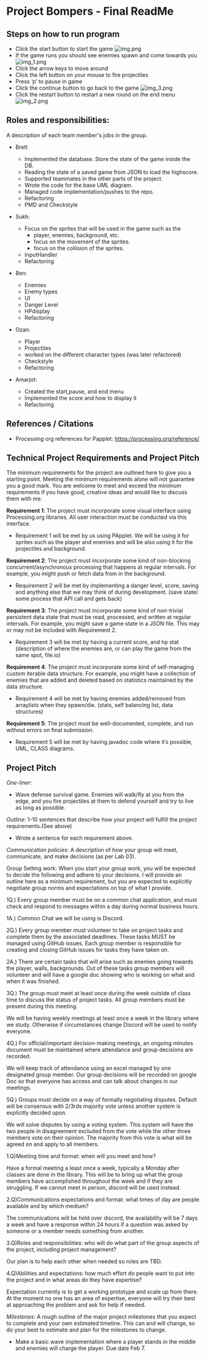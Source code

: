 # Project Bompers - Final ReadMe

## Steps on how to run program 
- Click the start button to start the game
![img.png](img/StartScreen.png)
- If the game runs you should see enemies spawn and come towards you
![img_1.png](img/GameInitialScreen.png)
- Click the arrow keys to move around
- Click the left button on your mouse to fire projectiles
- Press ‘p’ to pause in game
- Click the continue button to go back to the game
![img_3.png](img/PauseScreen.png)
- Click the restart button to restart a new round on the end menu
![img_2.png](img/DeathScreen.png)


## Roles and responsibilities: 
A description of each team member's jobs in the group.
- Brett
  - Implemented the database. Store the state of the game inside the DB.
  - Reading the state of a saved game from JSON to load the highscore.
  - Supported teammates in the other parts of the project.
  - Wrote the code for the base UML diagram.
  - Managed code implementation/pushes to the repo.
  - Refactoring
  - PMD and Checkstyle
- Sukh:
  - Focus on the sprites that will be used in the game such as the
    - player, enemies, background, etc.
    - focus on the movement of the sprites.
    - focus on the collision of the sprites.
  - InputHandler
  - Refactoring

- Ben:
  - Enemies
  - Enemy types
  - UI
  - Danger Level
  - HPdisplay
  - Refactoring

- Ozan:
  - Player
  - Projectiles
  - worked on the different character types (was later refactored)
  - Checkstyle
  - Refactoring

- Amarjot:
  - Created the start,pause, and end menu
  - Implemented the score and how to display it
  - Refactoring

## References / Citations
- Processing org references for Papplet: https://processing.org/reference/

## Technical Project Requirements and Project Pitch

The minimum requirements for the project are outlined here to give you a starting point. Meeting the minimum requirements alone will not guarantee you a good mark. You are welcome to meet and exceed the minimum requirements if you have good, creative ideas and would like to discuss them with me.

**Requirement 1**: The project must incorporate some visual interface using Processing.org libraries. All user interaction must be conducted via this interface.

- Requirement 1 will be met by us using PApplet. We will be using it for sprites such as the player and enemies and will be also using it for the projectiles and background.

**Requirement 2**: The project must incorporate some kind of non-blocking concurrent/asynchronous processing that happens at regular intervals. For example, you might push or fetch data from in the background.

- Requirement 2 will be met by implementing a danger level, score, saving and anything else that we may think of during development. (save state/ some process that API call and gets back)

**Requirement 3**: The project must incorporate some kind of non-trivial persistent data state that must be read, processed, and written at regular intervals. For example, you might save a game state in a JSON file. This may or may not be included with Requirement 2.

- Requirement 3 will be met by having a current score, and hp stat (description of where the enemies are, or can play the game from the same spot, file.io)

**Requirement 4**: The project must incorporate some kind of self-managing custom iterable data structure. For example, you might have a collection of enemies that are added and deleted based on statistics maintained by the data structure.

- Requirement 4 will be met by having enemies added/removed from arraylists when they spawn/die. (stats, self balancing list, data structures)

**Requirement 5**: The project must be well-documented, complete, and run without errors on final submission.

- Requirement 5 will be met by having javadoc code where it’s possible, UML, CLASS diagrams.

## Project Pitch

*One-liner*:
- Wave defense survival game. Enemies will walk/fly at you from the edge, and you fire projectiles at them to defend yourself and try to live as long as possible.

*Outline*: 1-10 sentences that describe how your project will fulfill the project requirements.(See above)
- Wrote a sentence for each requirement above.

*Communication policies*: A description of how your group will meet, communicate, and make decisions (as per Lab 03).

Group Setting work:
When you start your group work, you will be expected to decide the following and adhere to your decisions. I will provide an outline here as a minimum requirement, but you are expected to explicitly negotiate group norms and expectations on top of what I provide.

1Q.) Every group member must be on a common chat application, and must check and respond to messages within a day during normal business hours.

1A.) Common Chat we will be using is Discord.

2Q.) Every group member must volunteer to take on project tasks and complete them by the associated deadlines. These tasks MUST be managed using GitHub issues. Each group member is responsible for creating and closing GitHub issues for tasks they have taken on.

2A.) There are certain tasks that will arise such as enemies going towards the player, walls, backgrounds. Out of these tasks group members will volunteer and will have a google doc showing who is working on what and when it was finished.

3Q.) The group must meet at least once during the week outside of class time to discuss the status of project tasks. All group members must be present during this meeting.

We will be having weekly meetings at least once a week in the library where we study. Otherwise if circumstances change Discord will be used to notify everyone.

4Q.) For official/important decision-making meetings, an ongoing minutes document must be maintained where attendance and group decisions are recorded.

We will keep track of attendance using an excel managed by one designated group member. Our group decisions will be recorded on google Doc so that everyone has access and can talk about changes in our meetings.

5Q.) Groups must decide on a way of formally negotiating disputes. Default will be consensus with 2/3rds majority vote unless another system is explicitly decided upon.

We will solve disputes by using a voting system. This system will have the two people in disagreement excluded from the vote while the other three members vote on their opinion.  The majority from this vote is what will be agreed on and apply to all members.

1.Q)Meeting time and format: when will you meet and how?

Have a formal meeting a least once a week, typically a Monday after classes are done in the library. This will be to bring up what the group members have accomplished throughout the week and if they are struggling. If we cannot meet in person, discord will be used instead.

2.Q)Communications expectations and format: what times of day are people available and by which medium?

The communications will be held over discord, the availability will be 7 days a week and have a response within 24 hours if a question was asked by someone or a member needs something from another.

3.Q)Roles and responsibilities: who will do what part of the group aspects of the project, including project management?

Our plan is to help each other when needed so roles are TBD.

4.Q)Abilities and expectations: how much effort do people want to put into the project and in what areas do they have expertise?

Expectation currently is to get a working prototype and scale up from there. At the moment no one has an area of expertise, everyone will try their best at approaching the problem and ask for help if needed.

*Milestones*: A rough outline of the major project milestones that you expect to complete and your own estimated timeline. This can and will change, so do your best to estimate and plan for the milestones to change.
- Make a basic wave implementation where a player stands in the middle and enemies will charge the player. Due date Feb 7.

